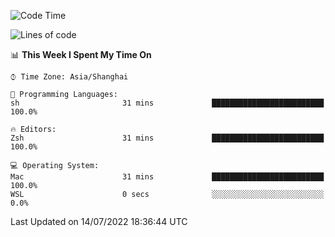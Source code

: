 <!--START_SECTION:waka-->
![Code Time](http://img.shields.io/badge/Code%20Time-0%20secs-blue)

![Lines of code](https://img.shields.io/badge/From%20Hello%20World%20I%27ve%20Written-22%20Thousand%20lines%20of%20code-blue)

📊 **This Week I Spent My Time On** 

```text
⌚︎ Time Zone: Asia/Shanghai

💬 Programming Languages: 
sh                       31 mins             █████████████████████████   100.0%

🔥 Editors: 
Zsh                      31 mins             █████████████████████████   100.0%

💻 Operating System: 
Mac                      31 mins             █████████████████████████   100.0% 
WSL                      0 secs              ░░░░░░░░░░░░░░░░░░░░░░░░░   0.0%

```


 Last Updated on 14/07/2022 18:36:44 UTC
<!--END_SECTION:waka-->
